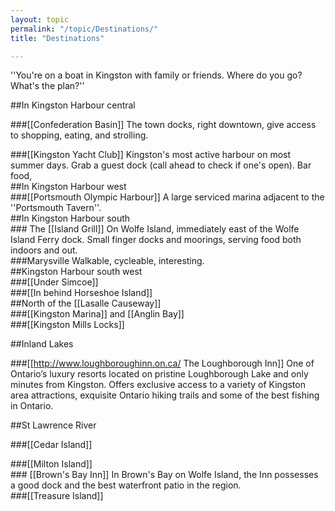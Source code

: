 ```yaml
---
layout: topic
permalink: "/topic/Destinations/"
title: "Destinations"

---
```


''You're on a boat in Kingston with family or friends. Where do you go?  What's the plan?''

##In Kingston Harbour central<div class="halfbox">
###[[Confederation Basin]]
The town docks, right downtown, give access to shopping, eating, and strolling.
</div>
<div class="halfbox">
###[[Kingston Yacht Club]]
Kingston's most active harbour on most summer days.  Grab a guest dock (call ahead to check if one's open). Bar food,
</div>
##In Kingston Harbour west<div class="halfbox">
###[[Portsmouth Olympic Harbour]]
A large serviced marina adjacent to the ''Portsmouth Tavern''.
</div>
##In Kingston Harbour south<div class="halfbox">
### The [[Island Grill]]
On Wolfe Island, immediately east of the Wolfe Island Ferry dock.  Small finger docks and moorings, serving food both indoors and out.
</div>
<div class="halfbox">
###Marysville
Walkable, cycleable, interesting.
</div>
##Kingston Harbour south west<div class="halfbox">
###[[Under Simcoe]]
</div>
<div class="halfbox">
###[[In behind Horseshoe Island]]
</div>
##North of the [[Lasalle Causeway]]<div class="halfbox">
###[[Kingston Marina]] and [[Anglin Bay]]
</div>
<div class="halfbox">
###[[Kingston Mills Locks]]
</div>


##Inland Lakes<div class="halfbox">
###[[http://www.loughboroughinn.on.ca/ The Loughborough Inn]]
One of Ontario’s luxury resorts located on pristine Loughborough Lake and only minutes from Kingston.  Offers exclusive access to a variety of Kingston area attractions, exquisite Ontario hiking trails and some of the best fishing in Ontario.
</div>



##St Lawrence River<div class="halfbox">
###[[Cedar Island]]
</div>
<div class="halfbox">
###[[Milton Island]]
</div>
<div class="halfbox">
### [[Brown's Bay Inn]]
In Brown's Bay on Wolfe Island, the Inn possesses a good dock and the best waterfront patio in the region.
</div>
<div class="halfbox">
###[[Treasure Island]]
</div>



<div class="clearboth"></div>

<style type="text/css">.reduced {height:100px;} h2{background:#eee;padding:0.5em 0 0.5em 0.25em;clear:both;}.topicinsert,.insertedit {background-color: #fff;clear:both;} .halfbox img {border-bottom:0;} h3 a:link {color:maroon}</style>

<script type="text/javascript">
jQuery(function($) { $(".halfbox").vjustify();});
jQuery.fn.vjustify=function() {
    var maxHeight=0;
    this.each(function(){
        if (this.offsetHeight>maxHeight) {maxHeight=this.offsetHeight;}
    });
    this.each(function(){
        $(this).height(maxHeight + "px");
        if (this.offsetHeight>maxHeight) {
            $(this).height((maxHeight-(this.offsetHeight-maxHeight))+"px");
        }
    });
};
</script>

